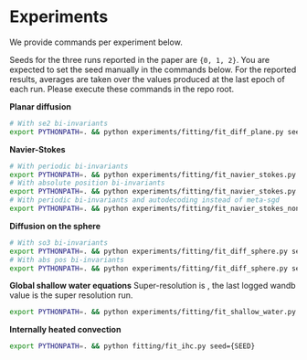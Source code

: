 # Experiments

We provide commands per experiment below.

Seeds for the three runs reported in the paper are `{0, 1, 2}`. You are expected to set the seed manually in the commands below. For the reported results, averages are taken over the values produced at the last epoch of each run. Please execute these commands in the repo root.



**Planar diffusion**
```bash
# With se2 bi-invariants
export PYTHONPATH=. && python experiments/fitting/fit_diff_plane.py seed={SEED}
```

**Navier-Stokes**
```bash
# With periodic bi-invariants
export PYTHONPATH=. && python experiments/fitting/fit_navier_stokes.py seed={SEED}
# With absolute position bi-invariants
export PYTHONPATH=. && python experiments/fitting/fit_navier_stokes.py seed={SEED} nef.invariant_type=abs_pos
# With periodic bi-invariants and autodecoding instead of meta-sgd
export PYTHONPATH=. && python experiments/fitting/fit_navier_stokes_nonmaml.py seed={SEED}
```

**Diffusion on the sphere**
```bash
# With so3 bi-invariants
export PYTHONPATH=. && python experiments/fitting/fit_diff_sphere.py seed={SEED}
# With abs pos bi-invariants
export PYTHONPATH=. && python experiments/fitting/fit_diff_sphere.py seed={SEED} nef.invariant_type=abs_pos
```

**Global shallow water equations**
Super-resolution is , the last logged wandb value is the super resolution run.
```bash
export PYTHONPATH=. && python experiments/fitting/fit_shallow_water.py seed={SEED}
```

**Internally heated convection**
```bash
export PYTHONPATH=. && python fitting/fit_ihc.py seed={SEED}
```
